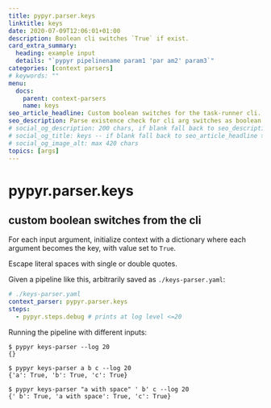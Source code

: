 ```yaml
---
title: pypyr.parser.keys
linktitle: keys
date: 2020-07-09T12:06:01+01:00
description: Boolean cli switches `True` if exist.
card_extra_summary:
  heading: example input
  details: "`pypyr pipelinename param1 'par am2' param3`"
categories: [context parsers]
# keywords: ""
menu:
  docs:
    parent: context-parsers
    name: keys
seo_article_headline: Custom boolean switches for the task-runner cli.
seo_description: Parse existence check for cli arg switches as boolean True to use in a pipeline.
# social_og_description: 200 chars, if blank fall back to seo_description then description
# social_og_title: keys -- if blank fall back to seo_article_headline > .Title. Max 70 chars
# social_og_image_alt: max 420 chars
topics: [args]
---
```

# pypyr.parser.keys
## custom boolean switches from the cli
For each input argument, initialize context with a dictionary where each 
argument becomes the key, with value set to `True`.

Escape literal spaces with single or double quotes.

Given a pipeline like this, arbitrarily saved as `./keys-parser.yaml`:
```yaml
# ./keys-parser.yaml
context_parser: pypyr.parser.keys
steps:
  - pypyr.steps.debug # prints at log level <=20
```

Running the pipeline with different inputs:

```text
$ pypyr keys-parser --log 20
{}

$ pypyr keys-parser a b c --log 20
{'a': True, 'b': True, 'c': True}

$ pypyr keys-parser "a with space" ' b' c --log 20
{' b': True, 'a with space': True, 'c': True}
```